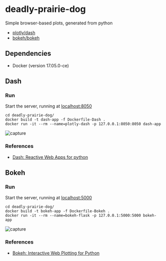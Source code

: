 # deadly-prairie-dog

Simple browser-based plots, generated from python

* [plotly/dash](#dash)
* [bokeh/bokeh](#bokeh)

## Dependencies

* Docker (version 17.05.0-ce)

## Dash
### Run

Start the server, running at [localhost:8050](http://localhost:8050/)

```
cd deadly-prairie-dog/
docker build -t dash-app -f Dockerfile-Dash .
docker run -it --rm --name=plotly-dash -p 127.0.0.1:8050:8050 dash-app
```

![capture](https://user-images.githubusercontent.com/4110571/28351239-2a56e580-6c14-11e7-8101-04c6e5de030e.gif)

### References

* [Dash: Reactive Web Apps for python](https://github.com/plotly/dash)

## Bokeh
### Run

Start the server, running at [localhost:5000](http://localhost:5000/)
```
cd deadly-prairie-dog/
docker build -t bokeh-app -f Dockerfile-Bokeh .
docker run -it --rm --name=bokeh-flask -p 127.0.0.1:5000:5000 bokeh-app
```

![capture](https://user-images.githubusercontent.com/4110571/28354482-a42396f4-6c25-11e7-8bc9-c03be132b6b5.gif)

### References

* [Bokeh: Interactive Web Plotting for Python](https://github.com/bokeh/bokeh)

